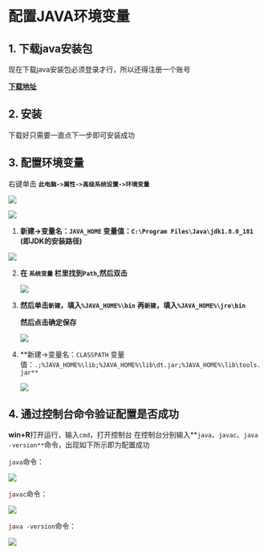 # 配置JAVA环境变量

## 1. 下载java安装包

现在下载java安装包必须登录才行，所以还得注册一个账号

[**下载地址**](https://www.oracle.com/technetwork/java/javase/downloads/index.html)

## 2. 安装

下载好只需要一直点下一步即可安装成功

## 3. 配置环境变量

右键单击 **`此电脑->属性->高级系统设置->环境变量`**

![](http://blog.img.wangdankai.cn/Snipaste_2019-09-26_20-52-02.png)

![](http://blog.img.wangdankai.cn/Snipaste_2019-09-26_20-52-20.png)

1.  **新建->变量名：`JAVA_HOME` 变量值：`C:\Program Files\Java\jdk1.8.0_181` (即JDK的安装路径)**

   ![](http://blog.img.wangdankai.cn/Snipaste_2019-09-26_20-57-59.png)

2. **在 `系统变量` 栏里找到`Path`,然后双击**

   ![](http://blog.img.wangdankai.cn/Snipaste_2019-09-26_20.png)

3. **然后单击`新建`，填入`%JAVA_HOME%\bin`**
   **再`新建`，填入`%JAVA_HOME%\jre\bin`**

   **然后点击确定保存**

   ![](http://blog.img.wangdankai.cn/Snipaste_2019-09-26_21-02-06.png)

4. **新建->变量名：`CLASSPATH` 变量值：`.;%JAVA_HOME%\lib;%JAVA_HOME%\lib\dt.jar;%JAVA_HOME%\lib\tools.jar**`

   ![](http://blog.img.wangdankai.cn/Snipaste_2019-09-26_21-03-57.png)

## 4. 通过控制台命令验证配置是否成功

**win+R**打开运行，输入`cmd`，打开控制台
在控制台分别输入**`java`、`javac`、`java -version**`命令，出现如下所示即为配置成功

`java`命令：

![](http://blog.img.wangdankai.cn/Snipaste_2019-09-26_21-08-03.png)

`javac`命令：

![](http://blog.img.wangdankai.cn/Snipaste_2019-09-26_21-08-29.png)

`java -version`命令：

![](http://blog.img.wangdankai.cn/Snipaste_2019-09-26_21-10-54.png)